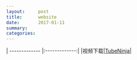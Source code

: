```yaml
---
layout:     post
title:      website
date:       2017-01-11
summary:    
categories: 
---
```

| ------------- |:-------------:|
|视频下载|[TubeNinja](https://www.tubeninja.net/)|
